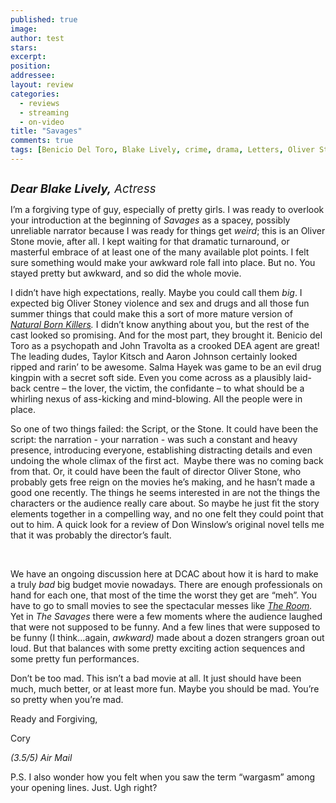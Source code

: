 ```yaml
---
published: true
image:
author: test 
stars: 
excerpt: 
position: 
addressee: 
layout: review
categories:
  - reviews
  - streaming
  - on-video
title: "Savages"
comments: true
tags: [Benicio Del Toro, Blake Lively, crime, drama, Letters, Oliver Stone, Salma Hayek, Savages]
---
```

<div><p><span class="full-image-block ssNonEditable"><a href="/letters/2012/7/6/savages.html"><img src="http://static.squarespace.com/static/5005f6bcc4aa41161b33e89e/5329cf1fe4b07c068ebf74de/5329cf1fe4b07c068ebf75ac/1341600176417/savages.jpg" alt="" /></a></span></p>
<p><span style="font-size:110%;"><em style="font-size:120%;"><strong>Dear Blake Lively,</strong> Actress</em></span></p>
<p>I&#8217;m a forgiving type of guy, especially of pretty girls. I was ready to overlook your introduction at the beginning of <em>Savages </em>as a spacey, possibly unreliable narrator because I was ready for things get <em>weird</em>; this is an Oliver Stone movie, after all. I kept waiting for that dramatic turnaround, or masterful embrace of at least one of the many available plot points. I felt sure something would make your awkward role fall into place. But no. You stayed pretty but awkward, and so did the whole movie.</p>
<p>I didn&#8217;t have high expectations, really. Maybe you could call them <em>big</em>. I expected big Oliver Stoney violence and sex and drugs and all those fun summer things that could make this a sort of more mature version of <a href="http://www.zip.ca/Browse/Title.aspx?f=clid(108689)"><em>Natural Born Killers</em></a><em>. </em>I didn&#8217;t know anything about you, but the rest of the cast looked so promising. And for the most part, they brought it. Benicio del Toro as a psychopath and John Travolta as a crooked DEA agent are great! The leading dudes, Taylor Kitsch and Aaron Johnson certainly looked ripped and rarin&#8217; to be awesome. Salma Hayek was game to be an evil drug kingpin with a secret soft side. Even you come across as a plausibly laid-back centre &ndash; the lover, the victim, the confidante &ndash; to what should be a whirling nexus of ass-kicking and mind-blowing. All the people were in place.&nbsp;</p>
<p>So one of two things failed: the Script, or the Stone. It could have been the script: the narration - your narration - was such a constant and heavy presence, introducing everyone, establishing distracting details and even undoing the whole climax of the first act.&nbsp; Maybe there was no coming back from that. Or, it could have been the fault of director Oliver Stone, who probably gets free reign on the movies he&#8217;s making, and he hasn&#8217;t made a good one recently. The things he seems interested in are not the things the characters or the audience really care about. So maybe he just fit the story elements together in a compelling way, and no one felt they could point that out to him. A quick look for a review of Don Winslow&rsquo;s original novel tells me that it was probably the director&#8217;s fault.</p>
<p>&nbsp;</p>
<p>We have an ongoing discussion here at DCAC about how it is hard to make a truly <em>bad</em> big budget movie nowadays. There are enough professionals on hand for each one, that most of the time the worst they get are &#8220;meh&#8221;. You have to go to small movies to see the spectacular messes like <a href="http://www.zip.ca/Browse/Title.aspx?f=titleId(165666)"><em>The Room</em></a><em>. </em>Yet in <em>The Savages</em> there were a few moments where the audience laughed that were not supposed to be funny. And a few lines that were supposed to be funny (I think&hellip;again, <em>awkward) </em>made about a dozen strangers groan out loud. But that balances with some pretty exciting action sequences and some pretty fun performances.</p>
<p>Don&#8217;t be too mad. This isn&#8217;t a bad movie at all. It just should have been much, much better, or at least more fun. Maybe you should be mad. You&rsquo;re so pretty when you&rsquo;re mad.</p>
<p>Ready and Forgiving,</p>
<p>Cory</p>
<p><em>(3.5/5) Air Mail</em></p>
<p>P.S. I also wonder how you felt when you saw the term &#8220;wargasm&#8221; among your opening lines. Just. Ugh right?</p></div>
